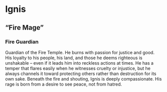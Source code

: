# Ignis
## “Fire Mage”
### Fire Guardian

Guardian of the Fire Temple. He burns with passion for justice and good. His loyalty to his people, his land, and those he deems righteous is unshakable – even if it leads him into reckless actions at times. He has a temper that flares easily when he witnesses cruelty or injustice, but he always channels it toward protecting others rather than destruction for its own sake. Beneath the fire and shouting, Ignis is deeply compassionate. His rage is born from a desire to see peace, not from hatred.